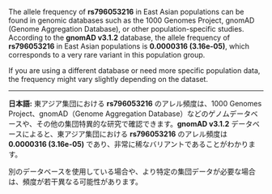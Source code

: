 The allele frequency of **rs796053216** in East Asian populations can be found in genomic databases such as the 1000 Genomes Project, gnomAD (Genome Aggregation Database), or other population-specific studies. According to the **gnomAD v3.1.2** database, the allele frequency of **rs796053216** in East Asian populations is **0.0000316 (3.16e-05)**, which corresponds to a very rare variant in this population group.

If you are using a different database or need more specific population data, the frequency might vary slightly depending on the dataset.

---

**日本語:**
東アジア集団における **rs796053216** のアレル頻度は、1000 Genomes Project、gnomAD（Genome Aggregation Database）などのゲノムデータベースや、その他の集団特異的な研究で確認できます。**gnomAD v3.1.2** データベースによると、東アジア集団における **rs796053216** のアレル頻度は **0.0000316 (3.16e-05)** であり、非常に稀なバリアントであることがわかります。

別のデータベースを使用している場合や、より特定の集団データが必要な場合は、頻度が若干異なる可能性があります。